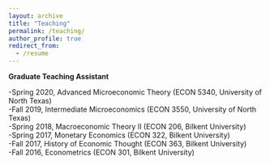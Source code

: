```yaml
---
layout: archive
title: "Teaching"
permalink: /teaching/
author_profile: true
redirect_from:
  - /resume
---
```


**Graduate Teaching Assistant**</p> 
<p> -Spring 2020, Advanced Microeconomic Theory (ECON 5340, University of North Texas)<br>
-Fall 2019, Intermediate Microeconomics (ECON 3550, University of North Texas)<br>
-Spring 2018, Macroeconomic Theory II (ECON 206, Bilkent University)<br> 
-Spring 2017, Monetary Economics (ECON 322, Bilkent University)<br> 
-Fall 2017, History of Economic Thought (ECON 363, Bilkent University)<br> 
-Fall 2016, Econometrics (ECON 301, Bilkent University)
